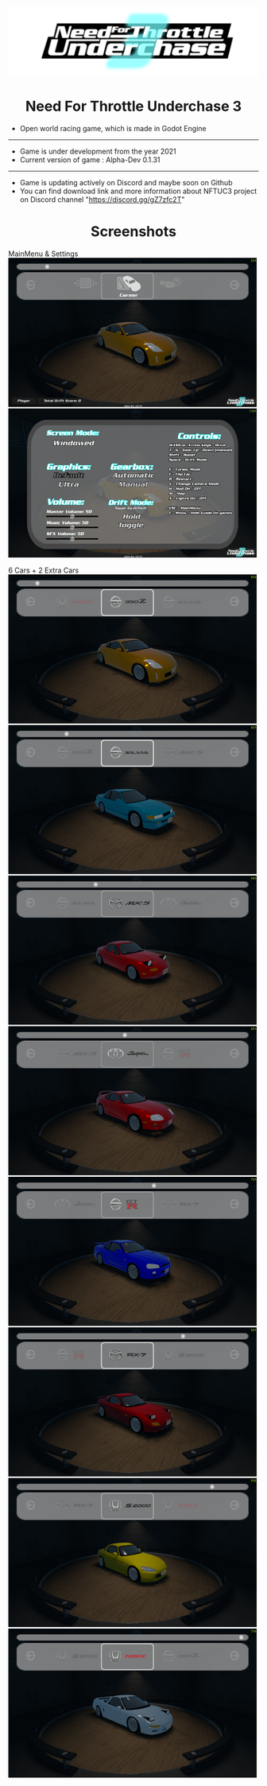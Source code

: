 
![Screenshot](game_namelogo.png)

<h1 align="center">Need For Throttle Underchase 3</h1>


- Open world racing game, which is made in Godot Engine
---
- Game is under development from the year 2021
- Current version of game : Alpha-Dev 0.1.31
---
- Game is updating actively on Discord and maybe soon on Github
- You can find download link and more information about NFTUC3 project on Discord channel "https://discord.gg/gZ7zfc2T"

<h1 align="center">Screenshots</h1>

MainMenu & Settings
<img src="https://github.com/PROJonYz/NeedForThrottleUnderchase3/blob/main/screenshots/mainmenu.png" width="500" height="300"> <img src="https://github.com/PROJonYz/NeedForThrottleUnderchase3/blob/main/screenshots/settings.png" width="500" height="300">

6 Cars + 2 Extra Cars
<img src="https://github.com/PROJonYz/NeedForThrottleUnderchase3/blob/main/screenshots/car1.png" width="500" height="300"> <img src="https://github.com/PROJonYz/NeedForThrottleUnderchase3/blob/main/screenshots/car2.png" width="500" height="300"> <img src="https://github.com/PROJonYz/NeedForThrottleUnderchase3/blob/main/screenshots/car3.png" width="500" height="300"> <img src="https://github.com/PROJonYz/NeedForThrottleUnderchase3/blob/main/screenshots/car4.png" width="500" height="300"> <img src="https://github.com/PROJonYz/NeedForThrottleUnderchase3/blob/main/screenshots/car5.png" width="500" height="300"> <img src="https://github.com/PROJonYz/NeedForThrottleUnderchase3/blob/main/screenshots/car6.png" width="500" height="300"> <img src="https://github.com/PROJonYz/NeedForThrottleUnderchase3/blob/main/screenshots/car7_extra.png" width="500" height="300"> <img src="https://github.com/PROJonYz/NeedForThrottleUnderchase3/blob/main/screenshots/car8_extra.png" width="500" height="300">

